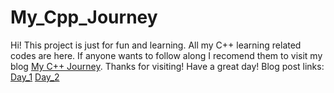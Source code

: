 # My_Cpp_Journey
Hi! This project is just for fun and learning. All my C++ learning related codes are here. If anyone wants to follow along I recomend them to visit my blog [My C++ Journey](https://sumitcpp.blogspot.com/).
Thanks for visiting!
Have a great day! 
Blog post links:
[Day_1](https://sumitcpp.blogspot.com/2023/06/day1.html)
[Day_2](https://sumitcpp.blogspot.com/2023/06/day2.html)
